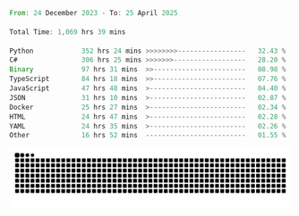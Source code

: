 <!--START_SECTION:waka-->

```rust
From: 24 December 2023 - To: 25 April 2025

Total Time: 1,069 hrs 39 mins

Python            352 hrs 24 mins >>>>>>>>-----------------   32.43 %
C#                306 hrs 25 mins >>>>>>>------------------   28.20 %
Binary            97 hrs 31 mins  >>-----------------------   08.98 %
TypeScript        84 hrs 18 mins  >>-----------------------   07.76 %
JavaScript        47 hrs 48 mins  >------------------------   04.40 %
JSON              31 hrs 10 mins  >------------------------   02.87 %
Docker            25 hrs 27 mins  >------------------------   02.34 %
HTML              24 hrs 47 mins  >------------------------   02.28 %
YAML              24 hrs 35 mins  >------------------------   02.26 %
Other             16 hrs 52 mins  -------------------------   01.55 %
```

<!--END_SECTION:waka-->


<picture>
  <source media="(prefers-color-scheme: dark)" srcset="https://raw.githubusercontent.com/jeerawut97/jeerawut97/output/github-contribution-grid-snake.svg">
  <img alt="github contribution grid snake animation" src="https://raw.githubusercontent.com/jeerawut97/jeerawut97/output/github-contribution-grid-snake.svg">
</picture>
